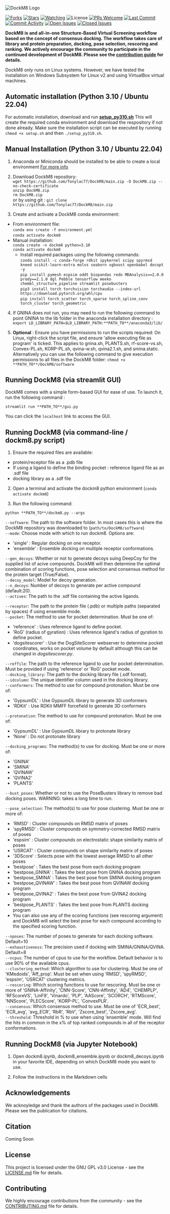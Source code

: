 ![DockM8 Logo](./media/DockM8_white_horizontal_smaller.png)

[![Forks](https://img.shields.io/github/forks/DrugBud-Suite/DockM8?style=for-the-badge&logo=github)](https://github.com/DrugBud-Suite/DockM8)
[![Stars](https://img.shields.io/github/stars/DrugBud-Suite/DockM8?style=for-the-badge&logo=github)](https://github.com/DrugBud-Suite/DockM8)
[![Watching](https://img.shields.io/github/watchers/DrugBud-Suite/DockM8?style=for-the-badge&logo=github)](https://github.com/DrugBud-Suite/DockM8)
![License](https://img.shields.io/github/license/DrugBud-Suite/DockM8?style=for-the-badge)
[![PRs Welcome](https://img.shields.io/badge/PRs-welcome-brightgreen?style=for-the-badge&logo=github)](https://github.com/DrugBud-Suite/DockM8/pulls)
[![Last Commit](https://img.shields.io/github/last-commit/DrugBud-Suite/DockM8?style=for-the-badge&logo=github)](https://github.com/DrugBud-Suite/DockM8)
[![Commit Activity](https://img.shields.io/github/commit-activity/m/DrugBud-Suite/DockM8?style=for-the-badge&logo=github)](https://github.com/DrugBud-Suite/DockM8)
[![Open Issues](https://img.shields.io/github/issues/DrugBud-Suite/DockM8?style=for-the-badge&logo=github)](https://github.com/DrugBud-Suite/DockM8/issues)
[![Closed Issues](https://img.shields.io/github/issues-closed/DrugBud-Suite/DockM8?style=for-the-badge&logo=github)](https://github.com/DrugBud-Suite/DockM8/issues)

**DockM8 is and all-in-one Structure-Based Virtual Screening workflow based on the concept of consensus docking. The workflow takes care of library and protein preparation, docking, pose selection, rescoring and ranking. We actively encourage the community to participate in the continued development of DockM8. Please see the [**contribution guide**](https://gitlab.com/Tonylac77/DockM8/-/blob/main/CONTRIBUTING.md) for details.**

DockM8 only runs on Linux systems. However, we have tested the installation on Windows Subsystem for Linux v2 and using VirtualBox virtual machines.

## Automatic installation (Python 3.10 / Ubuntu 22.04)

For automatic installation, download and run [**setup_py310.sh**](https://gitlab.com/Tonylac77/DockM8/-/blob/main/setup_py310.sh) This will create the required conda environment and download the respository if not done already. Make sure the installation script can be executed by running `chmod +x setup.sh` and then `./setup_py310.sh`.

## Manual Installation (Python 3.10 / Ubuntu 22.04)

1. Anaconda or Miniconda should be installed to be able to create a local environment [For more info](https://docs.anaconda.com/anaconda/install/index.html)

2. Download DockM8 repository:  
`wget https://github.com/Tonylac77/DockM8/main.zip -O DockM8.zip --no-check-certificate`  
`unzip DockM8.zip`  
`rm DockM8.zip`  
or by using git : `git clone https://github.com/Tonylac77/DockM8/main.zip`  

3. Create and activate a DockM8 conda environment:  

- From environment file:  
      `conda env create -f environment.yml`  
      `conda activate dockm8`
- Manual installation:  
      `conda create -n dockm8 python=3.10`  
      `conda activate dockm8`  
  - Install required packages using the following commands:  
    `conda install -c conda-forge rdkit ipykernel scipy spyrmsd kneed scikit-learn-extra molvs seaborn xgboost openbabel docopt -y`  
    `pip install pymesh espsim oddt biopandas redo MDAnalysis==2.0.0 prody==2.1.0 dgl Pebble tensorflow meeko chembl_structure_pipeline streamlit posebusters`  
    `pip3 install torch torchvision torchaudio --index-url https://download.pytorch.org/whl/cpu`  
    `pip install torch_scatter torch_sparse torch_spline_conv torch_cluster torch_geometric`  

4. If GNINA does not run, you may need to run the following command to point GNINA to the lib folder in the anaconda installation directory : `export LD_LIBRARY_PATH=$LD_LIBRARY_PATH:**PATH_TO**/anaconda3/lib/`  

5. **Optional** : Ensure you have permissions to run the scripts required:
On Linux, right-click the script file, and ensure 'allow executing file as program' is ticked. This applies to gnina.sh, PLANTS.sh, rf-score-vs.sh, Convex-PL.sh, KORP-PL.sh, qvina-w.sh, qvina2.1.sh, and smina.static.  Alternatively you can use the following command to give execution permissions to all files in the DockM8 folder: `chmod +x **PATH_TO**/DockM8/software`

## Running DockM8 (via streamlit GUI)

DockM8 comes with a simple form-based GUI for ease of use. To launch it, run the following command :

`streamlit run **PATH_TO**/gui.py`

You can click the `localhost` link to access the GUI.

## Running DockM8 (via command-line / dockm8.py script)

1. Ensure the required files are available:

- protein/receptor file as a .pdb file
- If using a ligand to define the binding pocket : reference ligand file as an .sdf file
- docking library as a .sdf file

2. Open a terminal and activate the dockm8 python environment (`conda activate dockm8`)

3. Run the following command:

`python **PATH_TO**/dockm8.py --args`  

`--software`: The path to the software folder. In most cases this is where the DockM8 repository was downloaded to (`path/to/DockM8/software`)  
`--mode`: Choose mode with which to run dockm8. Options are:

- 'single' : Regular docking on one receptor.
- 'ensemble' : Ensemble docking on multiple receptor conformations.  

`--gen_decoys`: Whether or not to generate decoys suing DeepCoy for the supplied list of acive compounds. DockM8 will then determine the optimal combination of scoring functions, pose selection and consensus method for the protein target (True/False).  
`--decoy_model`: Model for decoy generation.  
`--n_decoys`: Number of decoys to generate per active compound (default:20).  
`--actives`: The path to the .sdf file containing the active ligands.  

`--receptor`: The path to the protein file (.pdb) or multiple paths (separated by spaces) if using ensemble mode.  
`--pocket`: The method to use for pocket determination. Must be one of:

- 'reference' : Uses reference ligand to define pocket.
- 'RoG' (radius of gyration) : Uses reference ligand's radius of gyration to define pocket.  
- 'dogsitescorer' :  Use the DogSiteScorer webserver to determine pocket coordinates, works on pocket volume by default although this can be changed in *dogsitescorer.py*.  

`--reffile`: The path to the reference ligand to use for pocket determination. Must be provided if using 'reference' or 'RoG' pocket mode.  
`--docking_library`: The path to the docking library file (.sdf format).  
`--idcolumn`: The unique identifier column used in the docking library.  
`--conformers`: The method to use for compound protonation. Must be one of:

- 'GypsumDL' : Use GypsumDL library to generate 3D conformers
- 'RDKit' : Use RDKit MMFF forcefield to generate 3D conformers  

`--protonation`: The method to use for compound protonation. Must be one of:

- 'GypsumDL' : Use GypsumDL library to protonate library
- 'None' : Do not protonate library  

`--docking_programs`: The method(s) to use for docking. Must be one or more of:

- 'GNINA'
- 'SMINA'
- 'QVINAW'
- 'QVINA2'
- 'PLANTS'

`--bust_poses`: Whether or not to use the PoseBusters library to remove bad docking poses. WARNING: takes a long time to run.

`--pose_selection`: The method(s) to use for pose clustering. Must be one or more of:

- 'RMSD' : Cluster compounds on RMSD matrix of poses
- 'spyRMSD' : Cluster compounds on symmetry-corrected RMSD matrix of poses
- 'espsim' : Cluster compounds on electrostatic shape similarity matrix of poses
- 'USRCAT' : Cluster compounds on shape similarity matrix of poses
- '3DScore' : Selects pose with the lowest average RMSD to all other poses
- 'bestpose' : Takes the best pose from each docking program
- 'bestpose_GNINA' : Takes the best pose from GNINA docking program
- 'bestpose_SMINA' : Takes the best pose from SMINA docking program
- 'bestpose_QVINAW' : Takes the best pose from QVINAW docking program
- 'bestpose_QVINA2' : Takes the best pose from QVINA2 docking program
- 'bestpose_PLANTS' : Takes the best pose from PLANTS docking program  
- You can also use any of the scoring functions (see rescoring argument) and DockM8 will select the best pose for each compound according to the specified scoring function.

`--nposes`: The number of poses to generate for each docking software. Default=10  
`--exhaustiveness`: The precision used if docking with SMINA/GNINA/QVINA. Default=8  
`--ncpus`: The number of cpus to use for the workflow. Default behavior is to use 90% of the available cpus.  
`--clustering_method`: Which algorithm to use for clustering. Must be one of 'KMedoids', 'Aff_prop'. Must be set when using 'RMSD', 'spyRMSD', 'espsim', 'USRCAT' clustering metrics.  
`--rescoring`: Which scoring functions to use for rescoring. Must be one or more of 'GNINA-Affinity', 'CNN-Score', 'CNN-Affinity', 'AD4', 'CHEMPLP', 'RFScoreVS', 'LinF9', 'Vinardo', 'PLP', 'AAScore', 'SCORCH', 'RTMScore', 'NNScore', 'PLECScore', 'KORP-PL', 'ConvexPLR'.  
`--consensus`: Which consensus method to use. Must be one of 'ECR_best', 'ECR_avg', 'avg_ECR', 'RbR', 'RbV', 'Zscore_best', 'Zscore_avg'.  
`--threshold`: Threshold in % to use when using 'ensemble' mode. Will find the hits in common in the x% of top ranked compounds in all of the receptor conformations.

## Running DockM8 (via Jupyter Notebook)

1. Open dockm8.ipynb, dockm8_ensemble.ipynb or dockm8_decoys.ipynb in your favorite IDE, depending on which DockM8 mode you want to use.

2. Follow the instructions in the Markdown cells

## Acknowledgements

We acknoyledge and thank the authors of the packages used in DockM8. Please see the publication for citations.

## Citation

Coming Soon

## License

This project is licensed under the GNU GPL v3.0 License - see the [LICENSE.md](https://gitlab.com/Tonylac77/DockM8/-/blob/main/LICENSE) file for details.

## Contributing

We highly encourage contributions from the community - see the [CONTRIBUTING.md](https://gitlab.com/Tonylac77/DockM8/-/blob/main/CONTRIBUTING.md) file for details.
